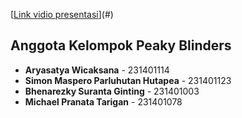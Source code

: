 [[Link vidio presentasi](https://drive.google.com/drive/folders/1InBYQ8y2gcWteOCFmMpZprZKDY4QMf2X?usp=sharing)](#)

## Anggota Kelompok Peaky Blinders
- **Aryasatya Wicaksana** - 231401114
- **Simon Maspero Parluhutan Hutapea** - 231401123
- **Bhenarezky Suranta Ginting** - 231401003
- **Michael Pranata Tarigan** - 231401078

